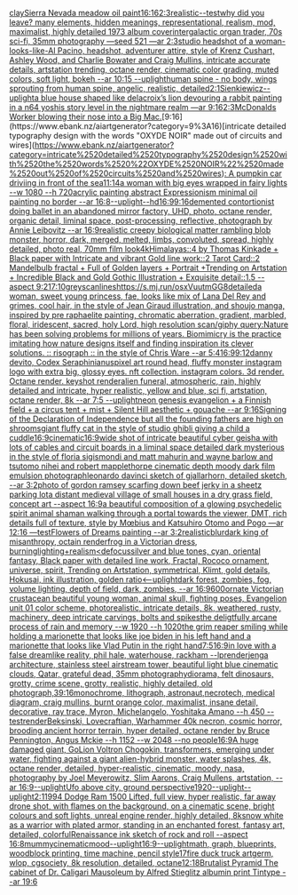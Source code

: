 [clay](https://www.ebank.nz/aiartgenerator?category=clay)[Sierra Nevada meadow oil paint](https://www.ebank.nz/aiartgenerator?category=Sierra%2520Nevada%2520meadow%2520oil%2520paint)[16:16](https://www.ebank.nz/aiartgenerator?category=16%3A16)[2:3](https://www.ebank.nz/aiartgenerator?category=2%3A3)[realistic](https://www.ebank.nz/aiartgenerator?category=realistic)[--test](https://www.ebank.nz/aiartgenerator?category=--test)[why did you leave?   many elements,  hidden meanings, representational, realism, mod, maximalist, highly detailed 1973 album cover](https://www.ebank.nz/aiartgenerator?category=why%2520did%2520you%2520leave%3F%2520%2520%2520many%2520elements%2C%2520%2520hidden%2520meanings%2C%2520representational%2C%2520realism%2C%2520mod%2C%2520maximalist%2C%2520highly%2520detailed%25201973%2520album%2520cover)[intergalactic organ trader, 70s sci-fi, 35mm photography —seed 521 —ar 2:3](https://www.ebank.nz/aiartgenerator?category=intergalactic%2520organ%2520trader%2C%252070s%2520sci-fi%2C%252035mm%2520photography%2520%E2%80%94seed%2520521%2520%E2%80%94ar%25202%3A3)[studio headshot of a woman-looks-like-Al Pacino, headshot, adventurer attire, style of Krenz Cushart, Ashley Wood, and Charlie Bowater and Craig Mullins, intricate accurate details, artstation trending, octane render, cinematic color grading, muted colors, soft light, bokeh --ar 10:15 --uplight](https://www.ebank.nz/aiartgenerator?category=studio%2520headshot%2520of%2520a%2520woman-looks-like-Al%2520Pacino%2C%2520headshot%2C%2520adventurer%2520attire%2C%2520style%2520of%2520Krenz%2520Cushart%2C%2520Ashley%2520Wood%2C%2520and%2520Charlie%2520Bowater%2520and%2520Craig%2520Mullins%2C%2520intricate%2520accurate%2520details%2C%2520artstation%2520trending%2C%2520octane%2520render%2C%2520cinematic%2520color%2520grading%2C%2520muted%2520colors%2C%2520soft%2520light%2C%2520bokeh%2520--ar%252010%3A15%2520--uplight)[human spine - no body, wings sprouting from human spine, angelic, realistic, detailed](https://www.ebank.nz/aiartgenerator?category=human%2520spine%2520-%2520no%2520body%2C%2520wings%2520sprouting%2520from%2520human%2520spine%2C%2520angelic%2C%2520realistic%2C%2520detailed)[2:1](https://www.ebank.nz/aiartgenerator?category=2%3A1)[Sienkiewicz](https://www.ebank.nz/aiartgenerator?category=Sienkiewicz)[--uplight](https://www.ebank.nz/aiartgenerator?category=--uplight)[a blue house shaped like delacroix’s lion devouring a rabbit painting in a n64 yoshis story level in the nightmare realm —ar 9:16](https://www.ebank.nz/aiartgenerator?category=a%2520blue%2520house%2520shaped%2520like%2520delacroix%E2%80%99s%2520lion%2520devouring%2520a%2520rabbit%2520painting%2520in%2520a%2520n64%2520yoshis%2520story%2520level%2520in%2520the%2520nightmare%2520realm%2520%E2%80%94ar%25209%3A16)[2:3](https://www.ebank.nz/aiartgenerator?category=2%3A3)[McDonalds Worker blowing their nose into a Big Mac.](https://www.ebank.nz/aiartgenerator?category=McDonalds%2520Worker%2520blowing%2520their%2520nose%2520into%2520a%2520Big%2520Mac.)[9:16](https://www.ebank.nz/aiartgenerator?category=9%3A16)[intricate detailed typography design with the words "OXYDE NOIR" made out of circuits and wires](https://www.ebank.nz/aiartgenerator?category=intricate%2520detailed%2520typography%2520design%2520with%2520the%2520words%2520%22OXYDE%2520NOIR%22%2520made%2520out%2520of%2520circuits%2520and%2520wires)[: A pumpkin car driviing in front of the sea](https://www.ebank.nz/aiartgenerator?category=%3A%2520A%2520pumpkin%2520car%2520driviing%2520in%2520front%2520of%2520the%2520sea)[11:14](https://www.ebank.nz/aiartgenerator?category=11%3A14)[a woman with big eyes wrapped in fairy lights --w 1080 --h 720](https://www.ebank.nz/aiartgenerator?category=a%2520woman%2520with%2520big%2520eyes%2520wrapped%2520in%2520fairy%2520lights%2520--w%25201080%2520--h%2520720)[acrylic painting abstract Expressionism minimal oil painting no border --ar 16:8](https://www.ebank.nz/aiartgenerator?category=acrylic%2520painting%2520abstract%2520Expressionism%2520minimal%2520oil%2520painting%2520no%2520border%2520--ar%252016%3A8)[--uplight](https://www.ebank.nz/aiartgenerator?category=--uplight)[--hd](https://www.ebank.nz/aiartgenerator?category=--hd)[16:9](https://www.ebank.nz/aiartgenerator?category=16%3A9)[9:16](https://www.ebank.nz/aiartgenerator?category=9%3A16)[demented contortionist doing ballet in an abandoned mirror factory, UHD, photo, octane render, organic detail, liminal space, post-processing, reflective, photograph by Annie Leibovitz --ar 16:9](https://www.ebank.nz/aiartgenerator?category=demented%2520contortionist%2520doing%2520ballet%2520in%2520an%2520abandoned%2520mirror%2520factory%2C%2520UHD%2C%2520photo%2C%2520octane%2520render%2C%2520organic%2520detail%2C%2520liminal%2520space%2C%2520post-processing%2C%2520reflective%2C%2520photograph%2520by%2520Annie%2520Leibovitz%2520--ar%252016%3A9)[realistic creepy biological matter rambling blob monster, horror, dark, merged, melted, limbs, convoluted, spread, highly detailed, photo real, 70mm film look](https://www.ebank.nz/aiartgenerator?category=realistic%2520creepy%2520biological%2520matter%2520rambling%2520blob%2520monster%2C%2520horror%2C%2520dark%2C%2520merged%2C%2520melted%2C%2520limbs%2C%2520convoluted%2C%2520spread%2C%2520highly%2520detailed%2C%2520photo%2520real%2C%252070mm%2520film%2520look)[4k](https://www.ebank.nz/aiartgenerator?category=4k)[Himalayas::4 by Thomas Kinkade + Black paper with Intricate and vibrant Gold line work::2 Tarot Card::2 Mandelbulb fractal + Full of Golden layers + Portrait +Trending on Artstation + Incredible Black and Gold Gothic Illustration + Exquisite detail::1.5  --aspect 9:21](https://www.ebank.nz/aiartgenerator?category=Himalayas%3A%3A4%2520by%2520Thomas%2520Kinkade%2520%2B%2520Black%2520paper%2520with%2520Intricate%2520and%2520vibrant%2520Gold%2520line%2520work%3A%3A2%2520Tarot%2520Card%3A%3A2%2520Mandelbulb%2520fractal%2520%2B%2520Full%2520of%2520Golden%2520layers%2520%2B%2520Portrait%2520%2BTrending%2520on%2520Artstation%2520%2B%2520Incredible%2520Black%2520and%2520Gold%2520Gothic%2520Illustration%2520%2B%2520Exquisite%2520detail%3A%3A1.5%2520%2520--aspect%25209%3A21)[7:10](https://www.ebank.nz/aiartgenerator?category=7%3A10)[grey](https://www.ebank.nz/aiartgenerator?category=grey)[scanlines](https://www.ebank.nz/aiartgenerator?category=scanlines)[<https://s.mj.run/osxVuutmGG8>](https://www.ebank.nz/aiartgenerator?category=%3Chttps%3A//s.mj.run/osxVuutmGG8%3E)[detailed](https://www.ebank.nz/aiartgenerator?category=detailed)[a woman, sweet young princess, fae, looks like mix of Lana Del Rey and grimes, cool hair, in the style of Jean Giraud illustration, and shoujo manga, inspired by pre raphaelite painting, chromatic aberration, gradient, marbled, floral, iridescent, sacred, holy Lord, high resolution scan](https://www.ebank.nz/aiartgenerator?category=a%2520woman%2C%2520sweet%2520young%2520princess%2C%2520fae%2C%2520looks%2520like%2520mix%2520of%2520Lana%2520Del%2520Rey%2520and%2520grimes%2C%2520cool%2520hair%2C%2520in%2520the%2520style%2520of%2520Jean%2520Giraud%2520illustration%2C%2520and%2520shoujo%2520manga%2C%2520inspired%2520by%2520pre%2520raphaelite%2520painting%2C%2520chromatic%2520aberration%2C%2520gradient%2C%2520marbled%2C%2520floral%2C%2520iridescent%2C%2520sacred%2C%2520holy%2520Lord%2C%2520high%2520resolution%2520scan)[/giphy query:Nature has been solving problems for millions of years. Biomimicry is the practice imitating how nature designs itself and finding inspiration its clever solutions. :: risograph :: in the style of Chris Ware --ar 5:4](https://www.ebank.nz/aiartgenerator?category=/giphy%2520query%3ANature%2520has%2520been%2520solving%2520problems%2520for%2520millions%2520of%2520years.%2520Biomimicry%2520is%2520the%2520practice%2520imitating%2520how%2520nature%2520designs%2520itself%2520and%2520finding%2520inspiration%2520its%2520clever%2520solutions.%2520%3A%3A%2520risograph%2520%3A%3A%2520in%2520the%2520style%2520of%2520Chris%2520Ware%2520--ar%25205%3A4)[16:9](https://www.ebank.nz/aiartgenerator?category=16%3A9)[9:12](https://www.ebank.nz/aiartgenerator?category=9%3A12)[danny devito, Codex Seraphinianus](https://www.ebank.nz/aiartgenerator?category=danny%2520devito%2C%2520Codex%2520Seraphinianus)[pixel art round head, fluffy monster instagram logo with extra big, glossy eyes. nft collection. instagram colors. 3d render. Octane render. keyshot render](https://www.ebank.nz/aiartgenerator?category=pixel%2520art%2520round%2520head%2C%2520fluffy%2520monster%2520instagram%2520logo%2520with%2520extra%2520big%2C%2520glossy%2520eyes.%2520nft%2520collection.%2520instagram%2520colors.%25203d%2520render.%2520Octane%2520render.%2520keyshot%2520render)[alien funeral, atmospheric, rain, highly detailed and intricate, hyper realistic, yellow and blue, sci fi, artstation, octane render, 8k --ar 7:5 --uplight](https://www.ebank.nz/aiartgenerator?category=alien%2520funeral%2C%2520atmospheric%2C%2520rain%2C%2520highly%2520detailed%2520and%2520intricate%2C%2520hyper%2520realistic%2C%2520yellow%2520and%2520blue%2C%2520sci%2520fi%2C%2520artstation%2C%2520octane%2520render%2C%25208k%2520--ar%25207%3A5%2520--uplight)[neon genesis evangelion + a Finnish field + a circus tent + mist + Silent Hill aesthetic + gouache --ar 9:16](https://www.ebank.nz/aiartgenerator?category=neon%2520genesis%2520evangelion%2520%2B%2520a%2520Finnish%2520field%2520%2B%2520a%2520circus%2520tent%2520%2B%2520mist%2520%2B%2520Silent%2520Hill%2520aesthetic%2520%2B%2520gouache%2520--ar%25209%3A16)[Signing of the Declaration of Independence but all the founding fathers are high on shrooms](https://www.ebank.nz/aiartgenerator?category=Signing%2520of%2520the%2520Declaration%2520of%2520Independence%2520but%2520all%2520the%2520founding%2520fathers%2520are%2520high%2520on%2520shrooms)[giant fluffy cat in the style of studio ghibli giving a child a cuddle](https://www.ebank.nz/aiartgenerator?category=giant%2520fluffy%2520cat%2520in%2520the%2520style%2520of%2520studio%2520ghibli%2520giving%2520a%2520child%2520a%2520cuddle)[16:9](https://www.ebank.nz/aiartgenerator?category=16%3A9)[cinematic](https://www.ebank.nz/aiartgenerator?category=cinematic)[16:9](https://www.ebank.nz/aiartgenerator?category=16%3A9)[wide shot of intricate beautiful cyber geisha with lots of cables and circuit boards in a liminal space detailed dark mysterious in the style of floria sigismondi and matt mahurin and wayne barlow and tsutomo nihei and robert mapplethorpe cinematic depth moody dark film emulsion photograph](https://www.ebank.nz/aiartgenerator?category=wide%2520shot%2520of%2520intricate%2520beautiful%2520cyber%2520geisha%2520with%2520lots%2520of%2520cables%2520and%2520circuit%2520boards%2520in%2520a%2520liminal%2520space%2520detailed%2520dark%2520mysterious%2520in%2520the%2520style%2520of%2520floria%2520sigismondi%2520and%2520matt%2520mahurin%2520and%2520wayne%2520barlow%2520and%2520tsutomo%2520nihei%2520and%2520robert%2520mapplethorpe%2520cinematic%2520depth%2520moody%2520dark%2520film%2520emulsion%2520photograph)[leonardo davinci sketch of gjallarhorn, detailed sketch, --ar 3:2](https://www.ebank.nz/aiartgenerator?category=leonardo%2520davinci%2520sketch%2520of%2520gjallarhorn%2C%2520detailed%2520sketch%2C%2520--ar%25203%3A2)[photo of gordon ramsey scarfing down beef jerky in a sheetz parking lot](https://www.ebank.nz/aiartgenerator?category=photo%2520of%2520gordon%2520ramsey%2520scarfing%2520down%2520beef%2520jerky%2520in%2520a%2520sheetz%2520parking%2520lot)[a distant medieval village of small houses in a dry grass field, concept art --aspect 16:9](https://www.ebank.nz/aiartgenerator?category=a%2520distant%2520medieval%2520village%2520of%2520small%2520houses%2520in%2520a%2520dry%2520grass%2520field%2C%2520concept%2520art%2520--aspect%252016%3A9)[a beautiful composition of a glowing psychedelic spirit animal shaman walking through a portal towards the viewer, DMT,  rich details full of texture, style by Mœbius and Katsuhiro Otomo and Pogo —ar 12:16 —test](https://www.ebank.nz/aiartgenerator?category=a%2520beautiful%2520composition%2520of%2520a%2520glowing%2520psychedelic%2520spirit%2520animal%2520shaman%2520walking%2520through%2520a%2520portal%2520towards%2520the%2520viewer%2C%2520DMT%2C%2520%2520rich%2520details%2520full%2520of%2520texture%2C%2520style%2520by%2520M%C5%93bius%2520and%2520Katsuhiro%2520Otomo%2520and%2520Pogo%2520%E2%80%94ar%252012%3A16%2520%E2%80%94test)[Flowers of Dreams painting --ar 3:2](https://www.ebank.nz/aiartgenerator?category=Flowers%2520of%2520Dreams%2520painting%2520--ar%25203%3A2)[realistic](https://www.ebank.nz/aiartgenerator?category=realistic)[blur](https://www.ebank.nz/aiartgenerator?category=blur)[dark king of misanthropy, octain render](https://www.ebank.nz/aiartgenerator?category=dark%2520king%2520of%2520misanthropy%2C%2520octain%2520render)[frog in a Victorian dress, burning](https://www.ebank.nz/aiartgenerator?category=frog%2520in%2520a%2520Victorian%2520dress%2C%2520burning)[lighting+realism](https://www.ebank.nz/aiartgenerator?category=lighting%2Brealism)[<defocus](https://www.ebank.nz/aiartgenerator?category=%3Cdefocus)[silver and blue tones, cyan, oriental fantasy, Black paper with detailed line work, Fractal, Rococo ornament, universe, spirit, Trending on Artstation, symmetrical, Klimt, gold details, Hokusai, ink illustration, golden ratio](https://www.ebank.nz/aiartgenerator?category=silver%2520and%2520blue%2520tones%2C%2520cyan%2C%2520oriental%2520fantasy%2C%2520Black%2520paper%2520with%2520detailed%2520line%2520work%2C%2520Fractal%2C%2520Rococo%2520ornament%2C%2520universe%2C%2520spirit%2C%2520Trending%2520on%2520Artstation%2C%2520symmetrical%2C%2520Klimt%2C%2520gold%2520details%2C%2520Hokusai%2C%2520ink%2520illustration%2C%2520golden%2520ratio)[<--uplight](https://www.ebank.nz/aiartgenerator?category=%3C--uplight)[dark forest, zombies, fog, volume lighting, depth of field, dark, zombies,  --ar 16:9](https://www.ebank.nz/aiartgenerator?category=dark%2520forest%2C%2520zombies%2C%2520fog%2C%2520volume%2520lighting%2C%2520depth%2520of%2520field%2C%2520dark%2C%2520zombies%2C%2520%2520--ar%252016%3A9)[600](https://www.ebank.nz/aiartgenerator?category=600)[ornate Victorian crustacean beautiful young woman, animal skull, fighting poses, Evangelion unit 01 color scheme, photorealistic, intricate details, 8k, weathered, rusty, machinery, deep intricate carvings, bolts and spikes](https://www.ebank.nz/aiartgenerator?category=ornate%2520Victorian%2520crustacean%2520beautiful%2520young%2520woman%2C%2520animal%2520skull%2C%2520fighting%2520poses%2C%2520Evangelion%2520unit%252001%2520color%2520scheme%2C%2520photorealistic%2C%2520intricate%2520details%2C%25208k%2C%2520weathered%2C%2520rusty%2C%2520machinery%2C%2520deep%2520intricate%2520carvings%2C%2520bolts%2520and%2520spikes)[the deligtfully arcane process of rain and memory --w 1920 --h 1020](https://www.ebank.nz/aiartgenerator?category=the%2520deligtfully%2520arcane%2520process%2520of%2520rain%2520and%2520memory%2520--w%25201920%2520--h%25201020)[the grim reaper smiling while holding a marionette that looks like joe biden in his left hand and a marionette that looks like Vlad Putin in the right hand](https://www.ebank.nz/aiartgenerator?category=the%2520grim%2520reaper%2520smiling%2520while%2520holding%2520a%2520marionette%2520that%2520looks%2520like%2520joe%2520biden%2520in%2520his%2520left%2520hand%2520and%2520a%2520marionette%2520that%2520looks%2520like%2520Vlad%2520Putin%2520in%2520the%2520right%2520hand)[7:5](https://www.ebank.nz/aiartgenerator?category=7%3A5)[16:9](https://www.ebank.nz/aiartgenerator?category=16%3A9)[in love with a false dreamlike reality, phil hale, waterhouse, rackham --lp](https://www.ebank.nz/aiartgenerator?category=in%2520love%2520with%2520a%2520false%2520dreamlike%2520reality%2C%2520phil%2520hale%2C%2520waterhouse%2C%2520rackham%2520--lp)[render](https://www.ebank.nz/aiartgenerator?category=render)[jenga architecture, stainless steel airstream tower, beautiful light blue cinematic clouds, Qatar, grateful dead, 35mm photography](https://www.ebank.nz/aiartgenerator?category=jenga%2520architecture%2C%2520stainless%2520steel%2520airstream%2520tower%2C%2520beautiful%2520light%2520blue%2520cinematic%2520clouds%2C%2520Qatar%2C%2520grateful%2520dead%2C%252035mm%2520photography)[diorama, felt dinosaurs, grotty, crime scene, grotty, realistic, highly detailed, old photograph,](https://www.ebank.nz/aiartgenerator?category=diorama%2C%2520felt%2520dinosaurs%2C%2520grotty%2C%2520crime%2520scene%2C%2520grotty%2C%2520realistic%2C%2520highly%2520detailed%2C%2520old%2520photograph%2C)[3](https://www.ebank.nz/aiartgenerator?category=3)[9:16](https://www.ebank.nz/aiartgenerator?category=9%3A16)[monochrome, lithograph, astronaut,necrotech, medical diagram, craig mullins, burnt orange color, maximalist, insane detail, decorative, ray trace, Myron, Michelangelo, Yoshitaka Amano --h 450 --test](https://www.ebank.nz/aiartgenerator?category=monochrome%2C%2520lithograph%2C%2520astronaut%2Cnecrotech%2C%2520medical%2520diagram%2C%2520craig%2520mullins%2C%2520burnt%2520orange%2520color%2C%2520maximalist%2C%2520insane%2520detail%2C%2520decorative%2C%2520ray%2520trace%2C%2520Myron%2C%2520Michelangelo%2C%2520Yoshitaka%2520Amano%2520--h%2520450%2520--test)[render](https://www.ebank.nz/aiartgenerator?category=render)[Beksinski, Lovecraftian, Warhammer 40k necron, cosmic horror, brooding ancient horror terrain, hyper detailed, octane render by Bruce Pennington, Angus Mckie --h 1152 --w 2048 --no people](https://www.ebank.nz/aiartgenerator?category=Beksinski%2C%2520Lovecraftian%2C%2520Warhammer%252040k%2520necron%2C%2520cosmic%2520horror%2C%2520brooding%2520ancient%2520horror%2520terrain%2C%2520hyper%2520detailed%2C%2520octane%2520render%2520by%2520Bruce%2520Pennington%2C%2520Angus%2520Mckie%2520--h%25201152%2520--w%25202048%2520--no%2520people)[16:9](https://www.ebank.nz/aiartgenerator?category=16%3A9)[A huge damaged giant, GoLion Voltron Chogokin, transformers, emerging under water, fighting against a giant alien-hybrid monster, water splashes, 4k, octane render, detailed, hyper-realistic, cinematic, moody, nasa, photography by Joel Meyerowitz, Slim Aarons, Craig Mullens, artstation, --ar 16:9](https://www.ebank.nz/aiartgenerator?category=A%2520huge%2520damaged%2520giant%2C%2520GoLion%2520Voltron%2520Chogokin%2C%2520transformers%2C%2520emerging%2520under%2520water%2C%2520fighting%2520against%2520a%2520giant%2520alien-hybrid%2520monster%2C%2520water%2520splashes%2C%25204k%2C%2520octane%2520render%2C%2520detailed%2C%2520hyper-realistic%2C%2520cinematic%2C%2520moody%2C%2520nasa%2C%2520photography%2520by%2520Joel%2520Meyerowitz%2C%2520Slim%2520Aarons%2C%2520Craig%2520Mullens%2C%2520artstation%2C%2520--ar%252016%3A9)[--uplight](https://www.ebank.nz/aiartgenerator?category=--uplight)[Ufo above city, ground perspective](https://www.ebank.nz/aiartgenerator?category=Ufo%2520above%2520city%2C%2520ground%2520perspective)[1920](https://www.ebank.nz/aiartgenerator?category=1920)[--uplight](https://www.ebank.nz/aiartgenerator?category=--uplight)[--uplight](https://www.ebank.nz/aiartgenerator?category=--uplight)[2:1](https://www.ebank.nz/aiartgenerator?category=2%3A1)[1994 Dodge Ram 1500 Lifted, full view, hyper realistic, far away drone shot, with flames on the background, on a cinematic scene, bright colours and soft lights, unreal engine render, highly detailed, 8k](https://www.ebank.nz/aiartgenerator?category=1994%2520Dodge%2520Ram%25201500%2520Lifted%2C%2520full%2520view%2C%2520hyper%2520realistic%2C%2520far%2520away%2520drone%2520shot%2C%2520with%2520flames%2520on%2520the%2520background%2C%2520on%2520a%2520cinematic%2520scene%2C%2520bright%2520colours%2520and%2520soft%2520lights%2C%2520unreal%2520engine%2520render%2C%2520highly%2520detailed%2C%25208k)[snow white as a warrior with plated armor, standing in an enchanted forest, fantasy art,  detailed, colorful](https://www.ebank.nz/aiartgenerator?category=snow%2520white%2520as%2520a%2520warrior%2520with%2520plated%2520armor%2C%2520standing%2520in%2520an%2520enchanted%2520forest%2C%2520fantasy%2520art%2C%2520%2520detailed%2C%2520colorful)[Renaissance ink sketch of rock and roll --aspect 16:8](https://www.ebank.nz/aiartgenerator?category=Renaissance%2520ink%2520sketch%2520of%2520rock%2520and%2520roll%2520--aspect%252016%3A8)[mummy](https://www.ebank.nz/aiartgenerator?category=mummy)[cinematic](https://www.ebank.nz/aiartgenerator?category=cinematic)[mood](https://www.ebank.nz/aiartgenerator?category=mood)[--uplight](https://www.ebank.nz/aiartgenerator?category=--uplight)[16:9](https://www.ebank.nz/aiartgenerator?category=16%3A9)[--uplight](https://www.ebank.nz/aiartgenerator?category=--uplight)[math, graph, blueprints, woodblock printing, time machine, pencil style](https://www.ebank.nz/aiartgenerator?category=math%2C%2520graph%2C%2520blueprints%2C%2520woodblock%2520printing%2C%2520time%2520machine%2C%2520pencil%2520style)[17](https://www.ebank.nz/aiartgenerator?category=17)[fire duck truck artgerm, wlop, cgsociety, 8k resolution, detailed, octane](https://www.ebank.nz/aiartgenerator?category=fire%2520duck%2520truck%2520artgerm%2C%2520wlop%2C%2520cgsociety%2C%25208k%2520resolution%2C%2520detailed%2C%2520octane)[12:18](https://www.ebank.nz/aiartgenerator?category=12%3A18)[Brutalist Pyramid The cabinet of Dr. Caligari Mausoleum by Alfred Stieglitz albumin print Tintype --ar 19:6](https://www.ebank.nz/aiartgenerator?category=Brutalist%2520Pyramid%2520The%2520cabinet%2520of%2520Dr.%2520Caligari%2520Mausoleum%2520by%2520Alfred%2520Stieglitz%2520albumin%2520print%2520Tintype%2520--ar%252019%3A6)